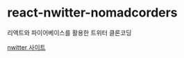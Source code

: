 # react-nwitter-nomadcorders

리액트와 파이어베이스를 활용한 트위터 클론코딩

[nwitter 사이트](https://eunsuneun.github.io/react-nwitter-nomadcoders)
